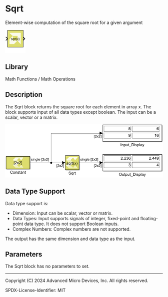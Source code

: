 # Sqrt

Element-wise computation of the square root for a given argument

![](./Images/block.png)

## Library

Math Functions / Math Operations

## Description

The Sqrt block returns the square root for each element in array x. The
block supports input of all data types except boolean. The input can be
a scalar, vector or a matrix.


![](./Images/xdr1532107405805.png)

## Data Type Support

Data type support is:

- Dimension: Input can be scalar, vector or matrix.
- Data Types: Input supports signals of integer, fixed-point and
  floating-point data type. It does not support Boolean inputs.
- Complex Numbers: Complex numbers are not supported.

The output has the same dimension and data type as the input.

## Parameters

The Sqrt block has no parameters to set.

--------------
Copyright (C) 2024 Advanced Micro Devices, Inc.
All rights reserved.

SPDX-License-Identifier: MIT
